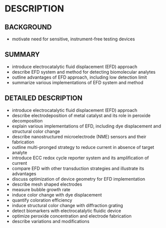 # DESCRIPTION

## BACKGROUND

- motivate need for sensitive, instrument-free testing devices

## SUMMARY

- introduce electrocatalytic fluid displacement (EFD) approach
- describe EFD system and method for detecting biomolecular analytes
- outline advantages of EFD approach, including low detection limit
- summarize various implementations of EFD system and method

## DETAILED DESCRIPTION

- introduce electrocatalytic fluid displacement (EFD) approach
- describe electrodeposition of metal catalyst and its role in peroxide decomposition
- explain various implementations of EFD, including dye displacement and structural color change
- describe nanostructured microelectrode (NME) sensors and their fabrication
- outline multi-pronged strategy to reduce current in absence of target analyte
- introduce ECC redox cycle reporter system and its amplification of current
- compare EFD with other transduction strategies and illustrate its advantages
- discuss optimization of device geometry for EFD implementation
- describe mesh shaped electrodes
- measure bubble growth rate
- induce color change with dye displacement
- quantify coloration efficiency
- induce structural color change with diffraction grating
- detect biomarkers with electrocatalytic fluidic device
- optimize peroxide concentration and electrode fabrication
- describe variations and modifications

